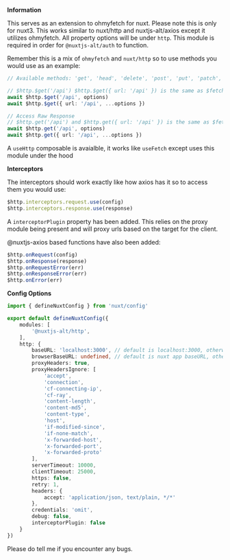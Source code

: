 **Information**

This serves as an extension to ohmyfetch for nuxt. Please note this is only for nuxt3.
This works similar to nuxt/http and nuxtjs-alt/axios except it utilizes ohmyfetch. All property options will be under `http`.
This module is required in order for `@nuxtjs-alt/auth` to function.

Remember this is a mix of `ohmyfetch` and `nuxt/http` so to use methods you would use as an example:

```ts
// Available methods: 'get', 'head', 'delete', 'post', 'put', 'patch', 'options'

// $http.$get('/api') $http.$get({ url: '/api' }) is the same as $fetch('/api', { method: 'get' })
await $http.$get('/api', options)
await $http.$get({ url: '/api', ...options })

// Access Raw Response
// $http.get('/api') and $http.get({ url: '/api' }) is the same as $fetch.raw('/api', { method: 'get' })
await $http.get('/api', options)
await $http.get({ url: '/api', ...options })
```

A `useHttp` composable is avaialble, it works like `useFetch` except uses this module under the hood

**Interceptors**

The interceptors should work exactly like how axios has it so to access them you would use:

```ts
$http.interceptors.request.use(config)
$http.interceptors.response.use(response)

```

A `interceptorPlugin` property has been added. This relies on the proxy module being present and will proxy urls based on the target for the client.

@nuxtjs-axios based functions have also been added:

```ts
$http.onRequest(config)
$http.onResponse(response)
$http.onRequestError(err)
$http.onResponseError(err)
$http.onError(err)
```

**Config Options**

```ts
import { defineNuxtConfig } from 'nuxt/config'

export default defineNuxtConfig({
    modules: [
        '@nuxtjs-alt/http',
    ],
    http: {
        baseURL: 'localhost:3000', // default is localhost:3000, otherwise it is the HOST/NITRO_HOST and PORT/NITRO_PORT enviromental values
        browserBaseURL: undefined, // default is nuxt app baseURL, otherwise if interceptorPlugin is enabled it's based on the proxy urls
        proxyHeaders: true,
        proxyHeadersIgnore: [
            'accept',
            'connection',
            'cf-connecting-ip',
            'cf-ray',
            'content-length',
            'content-md5',
            'content-type',
            'host',
            'if-modified-since',
            'if-none-match',
            'x-forwarded-host',
            'x-forwarded-port',
            'x-forwarded-proto'
        ],
        serverTimeout: 10000,
        clientTimeout: 25000,
        https: false,
        retry: 1,
        headers: {
            accept: 'application/json, text/plain, */*'
        },
        credentials: 'omit',
        debug: false,
        interceptorPlugin: false
    }
})
```

Please do tell me if you encounter any bugs.